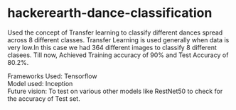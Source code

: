 # hackerearth-dance-classification

Used the concept of Transfer learning to classify different dances spread across 8 different classes.
Transfer Learning is used generally when data is very low.In this case we had 364 different images to classify 8 different clasees.
Till now, Achieved Training accuracy of 90% and Test Accuracy of 80.2%. <br />

Frameworks Used: Tensorflow <br />
Model used: Inception <br />
Future vision: To test on various other models like RestNet50 to check for the accuracy of Test set.



